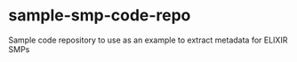 # sample-smp-code-repo
Sample code repository to use as an example to extract metadata for ELIXIR SMPs
